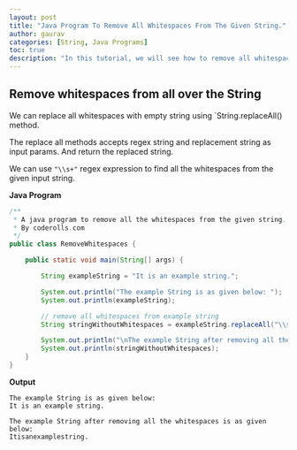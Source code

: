 ```yaml
---
layout: post  
title: "Java Program To Remove All Whitespaces From The Given String."  
author: gaurav  
categories: [String, Java Programs]  
toc: true
description: "In this tutorial, we will see how to remove all whitespaces from the given String."
---
```




## Remove whitespaces from all over the String

We can replace all whitespaces with empty string using `String.replaceAll() method. 

The replace all methods accepts regex string and replacement string as input params. And return the replaced string.

We can use `"\\s+"` regex expression to find all the whitespaces from the given input string. 

**Java Program**

```java
/**
 * A java program to remove all the whitespaces from the given string.
 * By coderolls.com
 */
public class RemoveWhitespaces {

    public static void main(String[] args) {

        String exampleString = "It is an example string.";

        System.out.println("The example String is as given below: ");
        System.out.println(exampleString);

        // remove all whitespaces from example string
        String stringWithoutWhitespaces = exampleString.replaceAll("\\s+", "");

        System.out.println("\nThe example String after removing all the whitespaces is as given below: ");
        System.out.println(stringWithoutWhitespaces);
    }
}
```

**Output**

```
The example String is as given below: 
It is an example string.

The example String after removing all the whitespaces is as given below: 
Itisanexamplestring.
```